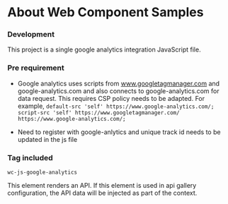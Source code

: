 # About Web Component Samples


### Development 
This project is a single google analytics integration JavaScript file.

### Pre requirement

* Google analytics uses scripts from www.googletagmanager.com and google-analytics.com and also connects to
google-analytics.com for data request. This requires CSP policy needs to be adapted. For example,
 `default-src 'self' https://www.google-analytics.com/; script-src 'self' https://www.googletagmanager.com/ https://www.google-analytics.com/;`
  
* Need to register with google-anlytics and unique track id needs to be updated in the js file 


### Tag included

`wc-js-google-analytics` 

This element renders an API. If this element is used in api gallery configuration,
the API data will be injected as part of the context.
 

